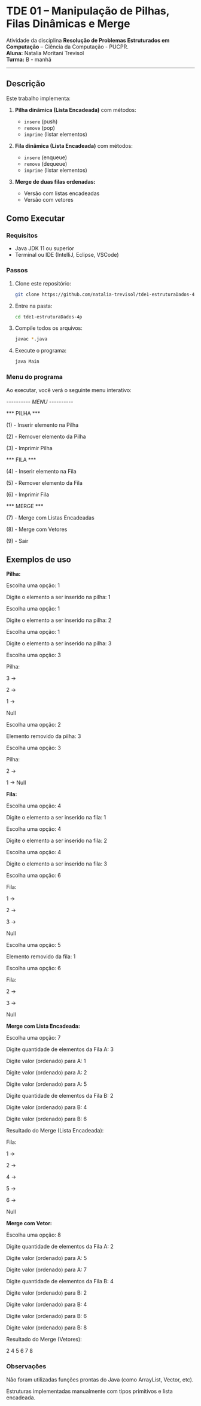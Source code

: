 # TDE 01 – Manipulação de Pilhas, Filas Dinâmicas e Merge

Atividade da disciplina **Resolução de Problemas Estruturados em Computação** – Ciência da Computação - PUCPR.  
**Aluna:** Natalia Moritani Trevisol  
**Turma:** B - manhã

---

## Descrição
Este trabalho implementa:

1. **Pilha dinâmica (Lista Encadeada)** com métodos:
   - `insere` (push)
   - `remove` (pop)
   - `imprime` (listar elementos)

2. **Fila dinâmica (Lista Encadeada)** com métodos:
   - `insere` (enqueue)
   - `remove` (dequeue)
   - `imprime` (listar elementos)

3. **Merge de duas filas ordenadas:**
   - Versão com listas encadeadas
   - Versão com vetores

## Como Executar

### Requisitos
- Java JDK 11 ou superior
- Terminal ou IDE (IntelliJ, Eclipse, VSCode)

### Passos
1. Clone este repositório:
   ```bash
   git clone https://github.com/natalia-trevisol/tde1-estruturaDados-4p.git
2. Entre na pasta:
   ```bash
   cd tde1-estruturaDados-4p
3. Compile todos os arquivos:
   ```bash
   javac *.java
4. Execute o programa:
   ```bash
   java Main

### Menu do programa
Ao executar, você verá o seguinte menu interativo:

*---------- MENU ----------*

*** PILHA ***

(1) - Inserir elemento na Pilha

(2) - Remover elemento da Pilha

(3) - Imprimir Pilha

*** FILA ***

(4) - Inserir elemento na Fila

(5) - Remover elemento da Fila

(6) - Imprimir Fila

*** MERGE ***

(7) - Merge com Listas Encadeadas

(8) - Merge com Vetores

(9) - Sair

## Exemplos de uso

**Pilha:**

Escolha uma opção: 1

Digite o elemento a ser inserido na pilha: 1

Escolha uma opção: 1

Digite o elemento a ser inserido na pilha: 2

Escolha uma opção: 1

Digite o elemento a ser inserido na pilha: 3

Escolha uma opção: 3

Pilha:

3 -> 

2 -> 

1 -> 

Null

Escolha uma opção: 2

Elemento removido da pilha: 3

Escolha uma opção: 3

Pilha:

2 -> 

1 -> 
Null

**Fila:**

Escolha uma opção: 4

Digite o elemento a ser inserido na fila: 1

Escolha uma opção: 4

Digite o elemento a ser inserido na fila: 2

Escolha uma opção: 4

Digite o elemento a ser inserido na fila: 3

Escolha uma opção: 6

Fila:

1 -> 

2 -> 

3 -> 

Null

Escolha uma opção: 5

Elemento removido da fila: 1

Escolha uma opção: 6

Fila:

2 -> 

3 -> 

Null

**Merge com Lista Encadeada:**

Escolha uma opção: 7

Digite quantidade de elementos da Fila A: 3

Digite valor (ordenado) para A: 1

Digite valor (ordenado) para A: 2

Digite valor (ordenado) para A: 5

Digite quantidade de elementos da Fila B: 2

Digite valor (ordenado) para B: 4

Digite valor (ordenado) para B: 6

Resultado do Merge (Lista Encadeada):

Fila:

1 -> 

2 -> 

4 -> 

5 -> 

6 -> 

Null

**Merge com Vetor:**

Escolha uma opção: 8

Digite quantidade de elementos da Fila A: 2

Digite valor (ordenado) para A: 5

Digite valor (ordenado) para A: 7

Digite quantidade de elementos da Fila B: 4

Digite valor (ordenado) para B: 2

Digite valor (ordenado) para B: 4

Digite valor (ordenado) para B: 6

Digite valor (ordenado) para B: 8

Resultado do Merge (Vetores):

2 4 5 6 7 8 

### Observações

Não foram utilizadas funções prontas do Java (como ArrayList, Vector, etc).

Estruturas implementadas manualmente com tipos primitivos e lista encadeada.
